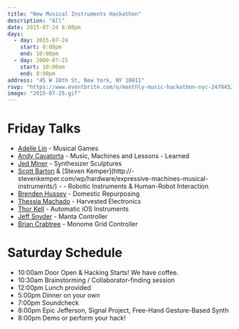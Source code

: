 ```yaml
---
title: "New Musical Instruments Hackathon"
description: "All"
date: 2015-07-24 8:00pm
days: 
  - day: 2015-07-24
    start: 8:00pm
    end: 10:00pm
  - day: 2000-07-25
    start: 10:00am
    end: 8:00pm 
address: "45 W 18th St, New York, NY 10011"
rsvp: "https://www.eventbrite.com/o/monthly-music-hackathon-nyc-2470452960"
image: "2015-07-25.gif"
---
```

# Friday Talks

- [Adelle Lin](http://adelle.ninja/) - Musical Games
- [Andy Cavatorta](https://andycavatorta.com/) - Music, Machines and Lessons - Learned
- [Jed Miner](http://jedminer.com/synthesizers) - Synthesizer Sculptures
- [Scott Barton](http://scottbarton.info/) & [Steven Kemper](http://- stevenkemper.com/wp/hardware/expressive-machines-musical-instruments/) - - Robotic Instruments & Human-Robot Interaction
- [Brenden Hussey](http://spotmeter.com/projects/) - Domestic Repurposing
- [Thessia Machado](http://thessiamachado.com/) - Harvested Electronics
- [Thor Kell](http://www.tide-pool.ca/) - Automatic iOS Instruments
- [Jeff Snyder](http://www.scattershot.org/research.htm) - Manta Controller
- [Brian Crabtree](http://monome.org/) - Monome Grid Controller


# Saturday Schedule

- 10:00am Door Open & Hacking Starts! We have coffee.
- 10:30am Brainstorming / Collaborator-finding session
- 12:00pm Lunch provided
- 5:00pm Dinner on your own
- 7:00pm Soundcheck
- 8:00pm Epic Jefferson, Signal Project, Free-Hand Gesture-Based Synth
- 8:00pm Demo or perform your hack!
